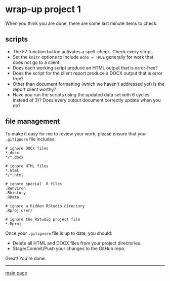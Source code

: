 
wrap-up project 1
=================

When you think you are done, there are some last minute items to check.

scripts
-------

-   The F7 function button activates a spell-check. Check every script.
-   Set the `knitr` options to include `echo = TRUE` generally for work that does not go to a client.
-   Does each working script produce an HTML output that is error-free?
-   Does the script for the client report produce a DOCX output that is error free?
-   Other than document formatting (which we haven't addressed yet) is the report client worthy?
-   Have you run the scripts using the updated data set with 6 cycles instead of 3)? Does every output document correctly update when you do?

file management
---------------

To make it easy for me to review your work, please ensure that your `.gitignore` file includes:

    # ignore DOCX files 
    *.docx
    */*.docx

    # ignore HTML files
    *.html
    */*.html

    # ignore special  R files 
    .Renviron
    .Rhistory
    .RData

    # ignore a hidden RStudio directory
    .Rproj.user/

    # ignore the RStudio project file 
    *.Rproj

Once your `.gitignore` file is up to date, you should:

-   Delete all HTML and DOCX files from your project directories.
-   Stage/Commit/Push your changes to the GitHub repo.

Great! You're done.

------------------------------------------------------------------------

[main page](../README.md)
